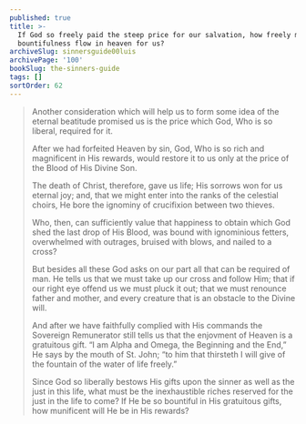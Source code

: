 ```yaml
---
published: true
title: >-
  If God so freely paid the steep price for our salvation, how freely must his
  bountifulness flow in heaven for us?
archiveSlug: sinnersguide00luis
archivePage: '100'
bookSlug: the-sinners-guide
tags: []
sortOrder: 62
---
```


> Another consideration which will help us to form some idea of the eternal beatitude promised us is the price which God, Who is so liberal, required for it.
> 
> After we had forfeited Heaven by sin, God, Who is so rich and magnificent in His rewards, would restore it to us only at the price of the Blood of His Divine Son.
> 
> The death of Christ, therefore, gave us life; His sorrows won for us eternal joy; and, that we might enter into the ranks of the celestial choirs, He bore the ignominy of crucifixion between two thieves.
> 
> Who, then, can sufficiently value that happiness to obtain which God shed the last drop of His Blood, was bound with ignominious fetters, overwhelmed with outrages, bruised with blows, and nailed to a cross?
> 
> But besides all these God asks on our part all that can be required of man. He tells us that we must take up our cross and follow Him; that if our right eye offend us we must pluck it out; that we must renounce father and mother, and every creature that is an obstacle to the Divine will.
> 
> And after we have faithfully complied with His commands the Sovereign Remunerator still tells us that the enjovment of Heaven is a gratuitous gift. “I am Alpha and Omega, the Beginning and the End,” He says by the mouth of St. John; “to him that thirsteth I will give of the fountain of the water of life freely.”
> 
> Since God so liberally bestows His gifts upon the sinner as well as the just in this life, what must be the inexhaustible riches reserved for the just in the life to come? If He be so bountiful in His gratuitous gifts, how munificent will He be in His rewards?
